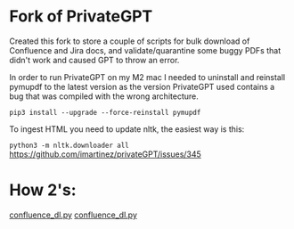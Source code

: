 # Fork of PrivateGPT

Created this fork to store a couple of scripts for bulk download of Confluence and Jira docs, and validate/quarantine some buggy PDFs that didn't work and caused GPT to throw an error.

In order to run PrivateGPT on my M2 mac I needed to uninstall and reinstall pymupdf to the latest version as the version PrivateGPT used contains a bug that was compiled with the wrong architecture.

`pip3 install --upgrade --force-reinstall pymupdf`

To ingest HTML you need to update nltk, the easiest way is this:

`python3 -m nltk.downloader all`
https://github.com/imartinez/privateGPT/issues/345

# How 2's:

[confluence_dl.py](./docs/confluence_dl.md)
[confluence_dl.py](./docs/jira_dl.md)